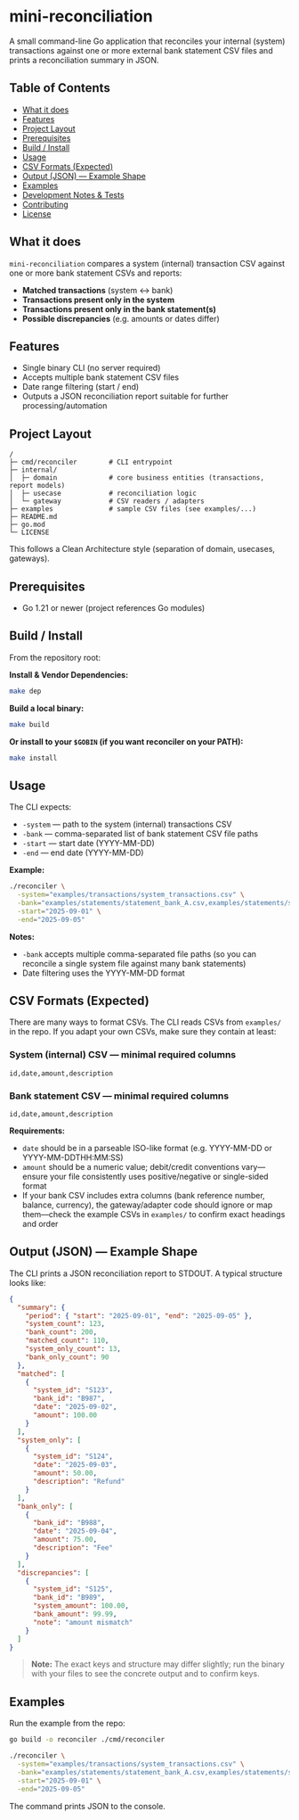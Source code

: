# mini-reconciliation

A small command-line Go application that reconciles your internal (system) transactions against one or more external bank statement CSV files and prints a reconciliation summary in JSON.

## Table of Contents

- [What it does](#what-it-does)
- [Features](#features)
- [Project Layout](#project-layout)
- [Prerequisites](#prerequisites)
- [Build / Install](#build--install)
- [Usage](#usage)
- [CSV Formats (Expected)](#csv-formats-expected)
- [Output (JSON) — Example Shape](#output-json--example-shape)
- [Examples](#examples)
- [Development Notes & Tests](#development-notes--tests)
- [Contributing](#contributing)
- [License](#license)

## What it does

`mini-reconciliation` compares a system (internal) transaction CSV against one or more bank statement CSVs and reports:

- **Matched transactions** (system ↔ bank)
- **Transactions present only in the system**
- **Transactions present only in the bank statement(s)**
- **Possible discrepancies** (e.g. amounts or dates differ)

## Features

- Single binary CLI (no server required)
- Accepts multiple bank statement CSV files
- Date range filtering (start / end)
- Outputs a JSON reconciliation report suitable for further processing/automation

## Project Layout

```
/
├─ cmd/reconciler        # CLI entrypoint
├─ internal/
│  ├─ domain             # core business entities (transactions, report models)
│  ├─ usecase            # reconciliation logic
│  └─ gateway            # CSV readers / adapters
├─ examples              # sample CSV files (see examples/...)
├─ README.md
├─ go.mod
└─ LICENSE
```

This follows a Clean Architecture style (separation of domain, usecases, gateways).

## Prerequisites

- Go 1.21 or newer (project references Go modules)

## Build / Install

From the repository root:

**Install & Vendor Dependencies:**
```bash
make dep
```

**Build a local binary:**
```bash
make build
```

**Or install to your `$GOBIN` (if you want reconciler on your PATH):**
```bash
make install
```

## Usage

The CLI expects:

- `-system` — path to the system (internal) transactions CSV
- `-bank` — comma-separated list of bank statement CSV file paths
- `-start` — start date (YYYY-MM-DD)
- `-end` — end date (YYYY-MM-DD)

**Example:**
```bash
./reconciler \
  -system="examples/transactions/system_transactions.csv" \
  -bank="examples/statements/statement_bank_A.csv,examples/statements/statement_bank_B.csv" \
  -start="2025-09-01" \
  -end="2025-09-05"
```

**Notes:**
- `-bank` accepts multiple comma-separated file paths (so you can reconcile a single system file against many bank statements)
- Date filtering uses the YYYY-MM-DD format

## CSV Formats (Expected)

There are many ways to format CSVs. The CLI reads CSVs from `examples/` in the repo. If you adapt your own CSVs, make sure they contain at least:

### System (internal) CSV — minimal required columns
```csv
id,date,amount,description
```

### Bank statement CSV — minimal required columns
```csv
id,date,amount,description
```

**Requirements:**
- `date` should be in a parseable ISO-like format (e.g. YYYY-MM-DD or YYYY-MM-DDTHH:MM:SS)
- `amount` should be a numeric value; debit/credit conventions vary—ensure your file consistently uses positive/negative or single-sided format
- If your bank CSV includes extra columns (bank reference number, balance, currency), the gateway/adapter code should ignore or map them—check the example CSVs in `examples/` to confirm exact headings and order

## Output (JSON) — Example Shape

The CLI prints a JSON reconciliation report to STDOUT. A typical structure looks like:

```json
{
  "summary": {
    "period": { "start": "2025-09-01", "end": "2025-09-05" },
    "system_count": 123,
    "bank_count": 200,
    "matched_count": 110,
    "system_only_count": 13,
    "bank_only_count": 90
  },
  "matched": [
    { 
      "system_id": "S123", 
      "bank_id": "B987", 
      "date": "2025-09-02", 
      "amount": 100.00 
    }
  ],
  "system_only": [
    { 
      "system_id": "S124", 
      "date": "2025-09-03", 
      "amount": 50.00, 
      "description": "Refund" 
    }
  ],
  "bank_only": [
    { 
      "bank_id": "B988", 
      "date": "2025-09-04", 
      "amount": 75.00, 
      "description": "Fee" 
    }
  ],
  "discrepancies": [
    { 
      "system_id": "S125", 
      "bank_id": "B989", 
      "system_amount": 100.00, 
      "bank_amount": 99.99, 
      "note": "amount mismatch" 
    }
  ]
}
```

> **Note:** The exact keys and structure may differ slightly; run the binary with your files to see the concrete output and to confirm keys.

## Examples

Run the example from the repo:

```bash
go build -o reconciler ./cmd/reconciler

./reconciler \
  -system="examples/transactions/system_transactions.csv" \
  -bank="examples/statements/statement_bank_A.csv,examples/statements/statement_bank_B.csv" \
  -start="2025-09-01" \
  -end="2025-09-05"
```

The command prints JSON to the console.